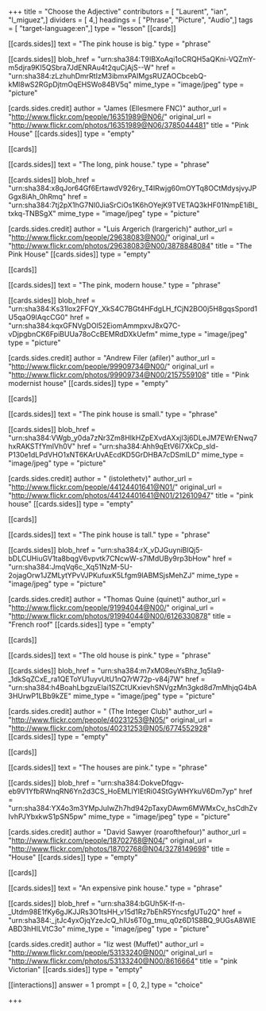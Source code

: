 +++
title = "Choose the Adjective"
contributors = [ "Laurent", "ian", "l_miguez",]
dividers = [ 4,]
headings = [ "Phrase", "Picture", "Audio",]
tags = [ "target-language:en",]
type = "lesson"
[[cards]]

[[cards.sides]]
text = "The pink house is big."
type = "phrase"

[[cards.sides]]
blob_href = "urn:sha384:T9IBXoAqi1oCRQH5aQKni-VQZmY-m5djra9KI5QSbra7JdENRAu4t2quCjAjS--W"
href = "urn:sha384:zLzhuhDmrRtIzM3ibmxPAIMgsRUZAOCbcebQ-kMl8wS2RGpDjtmOqEHSWo84BV5q"
mime_type = "image/jpeg"
type = "picture"

[cards.sides.credit]
author = "James (Ellesmere FNC)"
author_url = "http://www.flickr.com/people/16351989@N06/"
original_url = "http://www.flickr.com/photos/16351989@N06/3785044481"
title = "Pink House"
[[cards.sides]]
type = "empty"

[[cards]]

[[cards.sides]]
text = "The long, pink house."
type = "phrase"

[[cards.sides]]
blob_href = "urn:sha384:x8qJor64Gf6ErtawdV926ry_T4IRwjg60mOYTq8OCtMdysjvyJPGgx8iAh_0hRmq"
href = "urn:sha384:7tj2pX1hG7NI0JiaSrCiOs1K6hOYejK9TVETAQ3kHF01NmpE1iBI_txkq-TNBSgX"
mime_type = "image/jpeg"
type = "picture"

[cards.sides.credit]
author = "Luis Argerich (lrargerich)"
author_url = "http://www.flickr.com/people/29638083@N00/"
original_url = "http://www.flickr.com/photos/29638083@N00/3878848084"
title = "The Pink House"
[[cards.sides]]
type = "empty"

[[cards]]

[[cards.sides]]
text = "The pink, modern house."
type = "phrase"

[[cards.sides]]
blob_href = "urn:sha384:Ks31lox2FFQY_XkS4C7BGt4HFdgLH_fCjN2BO0j5H8gqsSpord1U5qaO9lAqcCG0"
href = "urn:sha384:kqxGFNVgDOl52EiomAmmpxvJ8xQ7C-vDjpgbnCK6FpiBUUa78oCcBEMRdDXkUefm"
mime_type = "image/jpeg"
type = "picture"

[cards.sides.credit]
author = "Andrew Filer (afiler)"
author_url = "http://www.flickr.com/people/99909734@N00/"
original_url = "http://www.flickr.com/photos/99909734@N00/2157559108"
title = "Pink modernist house"
[[cards.sides]]
type = "empty"

[[cards]]

[[cards.sides]]
text = "The pink house is small."
type = "phrase"

[[cards.sides]]
blob_href = "urn:sha384:VWgb_y0da7zNr3Zm8HIkHZpEXvdAXxjl3j6DLeJM7EWrENwq7hxRAKSTfYmIVh0V"
href = "urn:sha384:Ahh9qEtV6I7XkCp_sld-P130e1dLPdVHO1xNT6KArUvAEcdKD5GrDHBA7cDSmILD"
mime_type = "image/jpeg"
type = "picture"

[cards.sides.credit]
author = " (istolethetv)"
author_url = "http://www.flickr.com/people/44124401641@N01/"
original_url = "http://www.flickr.com/photos/44124401641@N01/212610947"
title = "pink house"
[[cards.sides]]
type = "empty"

[[cards]]

[[cards.sides]]
text = "The pink house is tall."
type = "phrase"

[[cards.sides]]
blob_href = "urn:sha384:rX_vDJGuyniBlQj5-bDLCUHiuGV1ta8bqgV6vpvtk7CNcwW-s7lMdUBy9rp3bHow"
href = "urn:sha384:JmqVq6c_Xq51NzM-5U-2ojagOrw1JZMLytYPvVJPKufuxK5Lfgm9lABMSjsMehZJ"
mime_type = "image/jpeg"
type = "picture"

[cards.sides.credit]
author = "Thomas Quine (quinet)"
author_url = "http://www.flickr.com/people/91994044@N00/"
original_url = "http://www.flickr.com/photos/91994044@N00/6126330878"
title = "French roof"
[[cards.sides]]
type = "empty"

[[cards]]

[[cards.sides]]
text = "The old house is pink."
type = "phrase"

[[cards.sides]]
blob_href = "urn:sha384:m7xM08euYsBhz_1q5Ia9-_1dkSqZCxE_ra1QEToYU1uyvUtU1nQ7rW72p-v84j7W"
href = "urn:sha384:h4BoahLbgzuElai1SZCtUKxievhSNVgzMn3gkd8d7mMhjqG4bA3HUrwP1LBb9kZE"
mime_type = "image/jpeg"
type = "picture"

[cards.sides.credit]
author = " (The Integer Club)"
author_url = "http://www.flickr.com/people/40231253@N05/"
original_url = "http://www.flickr.com/photos/40231253@N05/6774552928"
[[cards.sides]]
type = "empty"

[[cards]]

[[cards.sides]]
text = "The houses are pink."
type = "phrase"

[[cards.sides]]
blob_href = "urn:sha384:DokveDfqgv-eb9V1YfbRWnqRN6Yn2d3CS_HoEMLlYIEtRi04StGyWHYkuV6Dm7yp"
href = "urn:sha384:YX4o3m3YMpJuIwZh7hd942pTaxyDAwm6MWMxCv_hsCdhZvIvhPJYbxkwS1pSN5pw"
mime_type = "image/jpeg"
type = "picture"

[cards.sides.credit]
author = "David Sawyer (roarofthefour)"
author_url = "http://www.flickr.com/people/18702768@N04/"
original_url = "http://www.flickr.com/photos/18702768@N04/3278149698"
title = "House"
[[cards.sides]]
type = "empty"

[[cards]]

[[cards.sides]]
text = "An expensive pink house."
type = "phrase"

[[cards.sides]]
blob_href = "urn:sha384:bGUh5K-If-n-_Utdm98E1fKy6gJKJJRs3O1tsHH_v15d1Rz7bEhR5YncsfgUTu2Q"
href = "urn:sha384:_jtJc4yxOjqYzeJcQ_hlUs6T0g_tmu_q0z6D1S8BQ_9UGsA8WIEABD3hHILVtC3o"
mime_type = "image/jpeg"
type = "picture"

[cards.sides.credit]
author = "liz west (Muffet)"
author_url = "http://www.flickr.com/people/53133240@N00/"
original_url = "http://www.flickr.com/photos/53133240@N00/8616664"
title = "pink Victorian"
[[cards.sides]]
type = "empty"

[[interactions]]
answer = 1
prompt = [ 0, 2,]
type = "choice"

+++
